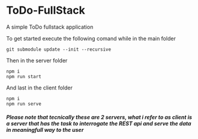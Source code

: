 # ToDo-FullStack
A simple ToDo fullstack application

To get started execute the following comand while in the main folder
```
git submodule update --init --recursive
```
Then in the server folder
```
npm i
npm run start
```
And last in the client folder
```
npm i
npm run serve
```
##### Please note that tecnically these are 2 servers, what i refer to as *client* is a server that has the task to interrogate the REST api and serve the data in meaningfull way to the user
